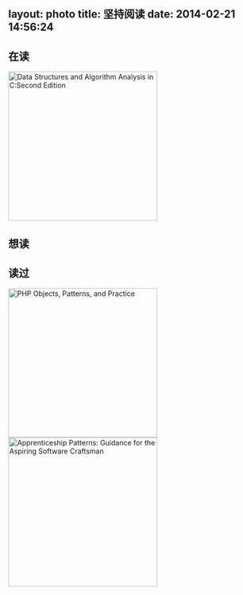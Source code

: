 layout: photo
title: 坚持阅读
date: 2014-02-21 14:56:24
---

## 在读

<img src="http://img3.douban.com/lpic/s1106991.jpg" alt="Data Structures and Algorithm Analysis in C:Second Edition" width="300" />

## 想读



## 读过

<img src="http://img3.douban.com/lpic/s4261122.jpg" alt="PHP Objects, Patterns, and Practice" width="300" />

<img src="http://img3.douban.com/lpic/s27179973.jpg" alt="Apprenticeship Patterns: Guidance for the Aspiring Software Craftsman" width="300" />

